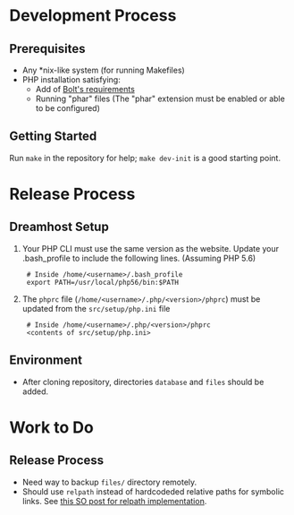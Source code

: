 Development Process
===================

Prerequisites
-------------

* Any *nix-like system (for running Makefiles)
* PHP installation satisfying:
    * Add of [Bolt's requirements][bolt-req]
    * Running "phar" files (The "phar" extension must be enabled or able to be configured)


Getting Started
---------------

Run `make` in the repository for help; `make dev-init` is a good starting point.


Release Process
===============

Dreamhost Setup
---------------

1. Your PHP CLI must use the same version as the website. Update your
   .bash_profile to include the following lines. (Assuming PHP 5.6)

        # Inside /home/<username>/.bash_profile
        export PATH=/usr/local/php56/bin:$PATH

2. The `phprc` file (`/home/<username>/.php/<version>/phprc`) must be updated from
   the `src/setup/php.ini` file

        # Inside /home/<username>/.php/<version>/phprc
        <contents of src/setup/php.ini>




Environment
-----------

* After cloning repository, directories `database` and `files` should be added.

Work to Do
==========

Release Process
---------------

* Need way to backup `files/` directory remotely.
* Should use `relpath` instead of hardcodeded relative paths for symbolic links.
  See [this SO post for relpath implementation][so-relpath].



[bolt-req]: https://docs.bolt.cm/3.2/getting-started/requirements
[so-relpath]: http://stackoverflow.com/a/12498485
